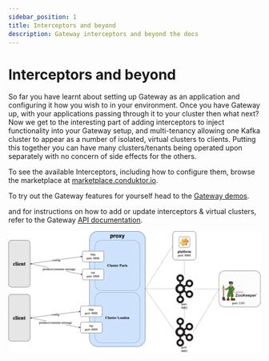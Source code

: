 ```yaml
---
sidebar_position: 1
title: Interceptors and beyond
description: Gateway interceptors and beyond the docs
---
```


# Interceptors and beyond
So far you have learnt about setting up Gateway as an application and configuring it how you wish to in your environment. Once you have Gateway up, with your applications passing through it to your cluster then what next? Now we get to the interesting part of adding interceptors to inject functionality into your Gateway setup, and multi-tenancy allowing one Kafka cluster to appear as a number of isolated, virtual clusters to clients. Putting this together you can have many clusters/tenants being operated upon separately with no concern of side effects for the others.


To see the available Interceptors, including how to configure them, browse the marketplace at [marketplace.conduktor.io](https://marketplace.conduktor.io/).

To try out the Gateway features for yourself head to the [Gateway demos](https://github.com/conduktor/conduktor-gateway-demos).

and for instructions on how to add or update interceptors & virtual clusters, refer to the Gateway [API documentation](https://developers.conduktor.io/).

![multi-tenancy.png](./multi-tenant.png)

